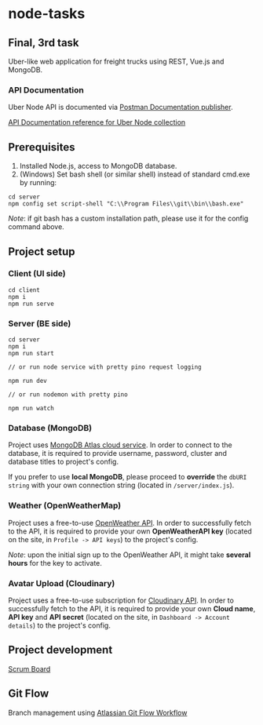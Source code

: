 # node-tasks

## Final, 3rd task

Uber-like web application for freight trucks using REST, Vue.js and MongoDB.

### API Documentation

Uber Node API is documented via [Postman Documentation publisher](https://learning.postman.com/docs/postman-for-publishers/public-api-docs/).

[API Documentation reference for Uber Node collection](https://documenter.getpostman.com/view/9968627/SzYdRaww)

## Prerequisites

1. Installed Node.js, access to MongoDB database.
2. (Windows) Set bash shell (or similar shell) instead of standard cmd.exe by running:

```
cd server
npm config set script-shell "C:\\Program Files\\git\\bin\\bash.exe"
```

_Note_: if git bash has a custom installation path, please use it for the config command above.

## Project setup

### Client (UI side)

```
cd client
npm i
npm run serve
```

### Server (BE side)

```
cd server
npm i
npm run start

// or run node service with pretty pino request logging

npm run dev

// or run nodemon with pretty pino

npm run watch
```

### Database (MongoDB)

Project uses [MongoDB Atlas cloud service](https://www.mongodb.com/cloud/atlas). In order to connect to the database, it is required to provide username, password, cluster and database titles to project's config.

If you prefer to use **local MongoDB**, please proceed to **override** the `dbURI string` with your own connection string (located in `/server/index.js`).

### Weather (OpenWeatherMap)

Project uses a free-to-use [OpenWeather API](https://openweathermap.org/api). In order to successfully fetch to the API, it is required to provide your own **OpenWeatherAPI key** (located on the site, in `Profile -> API keys`) to the project's config.

_Note_: upon the initial sign up to the OpenWeather API, it might take **several hours** for the key to activate.

### Avatar Upload (Cloudinary)

Project uses a free-to-use subscription for [Cloudinary API](https://cloudinary.com/). In order to successfully fetch to the API, it is required to provide your own **Cloud name**, **API key** and **API secret** (located on the site, in `Dashboard -> Account details`) to the project's config.

## Project development

[Scrum Board](https://trello.com/b/5WFzOL8H/uber)

## Git Flow

Branch management using [Atlassian Git Flow Workflow](https://www.atlassian.com/git/tutorials/comparing-workflows/gitflow-workflow)
